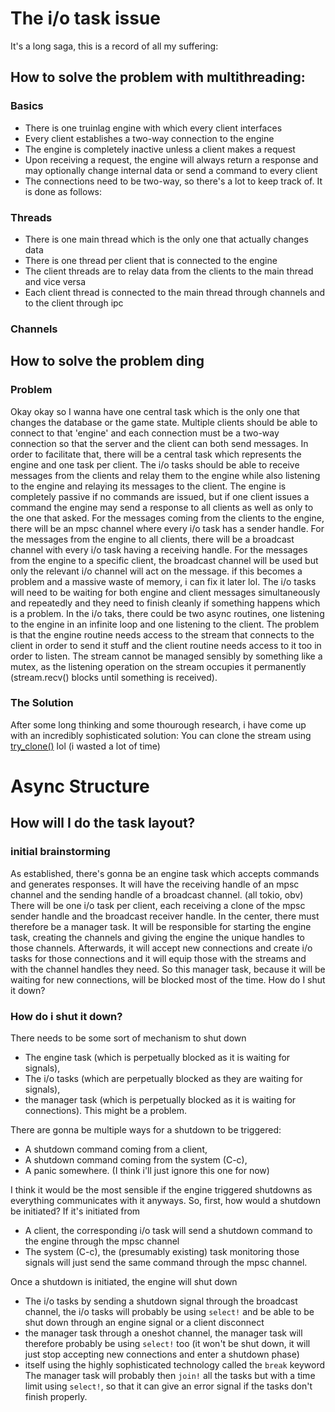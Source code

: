 # The i/o task issue

It's a long saga, this is a record of all my suffering:

## How to solve the problem with multithreading:

### Basics

- There is one truinlag engine with which every client interfaces
- Every client establishes a two-way connection to the engine
- The engine is completely inactive unless a client makes a request
- Upon receiving a request, the engine will always return a response and may optionally change internal data or send a command to every client
- The connections need to be two-way, so there's a lot to keep track of. It is done as follows:  

### Threads

- There is one main thread which is the only one that actually changes data
- There is one thread per client that is connected to the engine
- The client threads are to relay data from the clients to the main thread and vice versa
- Each client thread is connected to the main thread through channels and to the client through ipc

### Channels


## How to solve the problem ding

### Problem

Okay okay so
I wanna have one central task which is the only one that changes the database or the game state.
Multiple clients should be able to connect to that 'engine' and each connection must be a two-way connection so that the server and the client can both send messages.
In order to facilitate that, there will be a central task which represents the engine and one task per client.
The i/o tasks should be able to receive messages from the clients and relay them to the engine while also listening to the engine and relaying its messages to the client.
The engine is completely passive if no commands are issued, but if one client issues a command the engine may send a response to all clients as well as only to the one that asked.
For the messages coming from the clients to the engine, there will be an mpsc channel where every i/o task has a sender handle.
For the messages from the engine to all clients, there will be a broadcast channel with every i/o task having a receiving handle.
For the messages from the engine to a specific client, the broadcast channel will be used but only the relevant i/o channel will act on the message. if this becomes a problem and a massive waste of memory, i can fix it later lol.
The i/o tasks will need to be waiting for both engine and client messages simultaneously and repeatedly and they need to finish cleanly if something happens which is a problem.
In the i/o taks, there could be two async routines, one listening to the engine in an infinite loop and one listening to the client.
The problem is that the engine routine needs access to the stream that connects to the client in order to send it stuff and the client routine needs access to it too in order to listen.
The stream cannot be managed sensibly by something like a mutex, as the listening operation on the stream occupies it permanently (stream.recv() blocks until something is received).

### The Solution

After some long thinking and some thourough research, i have come up with an incredibly sophisticated solution:
You can clone the stream using [try_clone()](https://doc.rust-lang.org/stable/std/os/unix/net/struct.UnixStream.html#method.try_clone) lol
(i wasted a lot of time)

# Async Structure

## How will I do the task layout?

### initial brainstorming

As established, there's gonna be an engine task which accepts commands and generates responses.
It will have the receiving handle of an mpsc channel and the sending handle of a broadcast channel. (all tokio, obv)
There will be one i/o task per client, each receiving a clone of the mpsc sender handle and the broadcast receiver handle.
In the center, there must therefore be a manager task.
It will be responsible for starting the engine task, creating the channels and giving the engine the unique handles to those channels.
Afterwards, it will accept new connections and create i/o tasks for those connections and it will equip those with the streams and with the channel handles they need.
So this manager task, because it will be waiting for new connections, will be blocked most of the time.
How do I shut it down?

### How do i shut it down?

There needs to be some sort of mechanism to shut down
- The engine task (which is perpetually blocked as it is waiting for signals),
- The i/o tasks (which are perpetually blocked as they are waiting for signals),
- the manager task (which is perpetually blocked as it is waiting for connections).
This might be a problem.

There are gonna be multiple ways for a shutdown to be triggered:
- A shutdown command coming from a client,
- A shutdown command coming from the system (C-c),
- A panic somewhere. (I think i'll just ignore this one for now)

I think it would be the most sensible if the engine triggered shutdowns as everything communicates with it anyways.
So, first, how would a shutdown be initiated?
If it's initiated from
- A client, the corresponding i/o task will send a shutdown command to the engine through the mpsc channel
- The system (C-c), the (presumably existing) task monitoring those signals will just send the same command through the mpsc channel.

Once a shutdown is initiated, the engine will shut down
- The i/o tasks by sending a shutdown signal through the broadcast channel, the i/o tasks will probably be using `select!` and be able to be shut down through an engine signal or a client disconnect
- the manager task through a oneshot channel, the manager task will therefore probably be using `select!` too (it won't be shut down, it will just stop accepting new connections and enter a shutdown phase)
- itself using the highly sophisticated technology called the `break` keyword
The manager task will probably then `join!` all the tasks but with a time limit using `select!`, so that it can give an error signal if the tasks don't finish properly.
